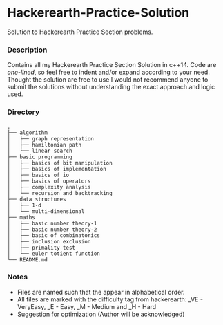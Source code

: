 # Hackerearth-Practice-Solution
Solution to Hackerearth Practice Section problems.

### Description
Contains all my Hackerearth Practice Section Solution in c++14. Code are *one-lined*, so feel free to indent and/or expand according to your need. Thought the solution are free to use I would not recommend anyone to submit the solutions without understanding the exact approach and logic used.

### Directory
```
.
├── algorithm
│   ├── graph representation
│   ├── hamiltonian path
│   └── linear search
├── basic programming
│   ├── basics of bit manipulation
│   ├── basics of implementation
│   ├── basics of io
│   ├── basics of operators
│   ├── complexity analysis
│   └── recursion and backtracking
├── data structures
│   ├── 1-d
│   └── multi-dimensional
├── maths
│   ├── basic number theory-1
│   ├── basic number theory-2
│   ├── basic of combinatorics
│   ├── inclusion exclusion
│   ├── primality test
│   └── euler totient function
└── README.md
```

### Notes
* Files are named such that the appear in alphabetical order.
* All files are marked with the difficulty tag from hackerearth: \_VE - VeryEasy, \_E - Easy, \_M - Medium and \_H - Hard
* Suggestion for optimization (Author will be acknowledged)
